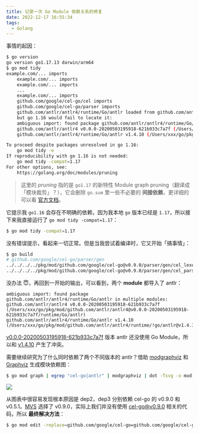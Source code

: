 ```yaml
---
title: 记录一次 Go Module 依赖关系的修复
date: 2022-12-17 16:55:34
tags:
  - Golang
---
```


事情的起因：

```bash
$ go version
go version go1.17.13 darwin/arm64
$ go mod tidy
example.com/... imports
    example.com/... imports
    example.com/... imports
    ...
    example.com/... imports
    github.com/google/cel-go/cel imports
    github.com/google/cel-go/parser imports
    github.com/antlr/antlr4/runtime/Go/antlr loaded from github.com/antlr/antlr4/runtime/Go/antlr@v1.4.10,
    but go 1.16 would fail to locate it:
    ambiguous import: found package github.com/antlr/antlr4/runtime/Go/antlr in multiple modules:
    github.com/antlr/antlr4 v0.0.0-20200503195918-621b933c7a7f (/Users/xxx/go/pkg/mod/github.com/antlr/antlr4@v0.0.0-20200503195918-621b933c7a7f/runtime/Go/antlr)
    github.com/antlr/antlr4/runtime/Go/antlr v1.4.10 (/Users/xxx/go/pkg/mod/github.com/antlr/antlr4/runtime/!go/antlr@v1.4.10)

To proceed despite packages unresolved in go 1.16:
    go mod tidy -e
If reproducibility with go 1.16 is not needed:
    go mod tidy -compat=1.17
For other options, see:
    https://golang.org/doc/modules/pruning
```

<!-- more -->

> 这里的 _pruning_ 指的是 `go1.17` 的新特性 Module graph pruning（翻译成「模块裁剪」？），它会删除 `go.sum` 里一些不必要的 **间接依赖**，更详细的可以看 [官方文档](https://go.dev/ref/mod#graph-pruning)。

它提示我 `go1.16` 会存在不明确的依赖，因为我本地 `go` 版本已经是 `1.17`，所以接下来我直接运行了 `go mod tidy -compat=1.17`：

```bash
$ go mod tidy -compat=1.17
```

没有错误提示，看起来一切正常。但是当我尝试着编译时，它又开始「搞事情」：

```bash
$ go build
# github.com/google/cel-go/parser/gen
../../../../pkg/mod/github.com/google/cel-go@v0.9.0/parser/gen/cel_lexer.go:261:31: lexerDeserializer.DeserializeFromUInt16 undefined (type *antlr.ATNDeserializer has no field or method DeserializeFromUInt16)
../../../../pkg/mod/github.com/google/cel-go@v0.9.0/parser/gen/cel_parser.go:142:33: deserializer.DeserializeFromUInt16 undefined (type *antlr.ATNDeserializer has no field or method DeserializeFromUInt16)
```

没办法 😇，再回到一开始的输出，可以看到，两个 **module** 都导入了 antlr：

```plaintext
ambiguous import: found package github.com/antlr/antlr4/runtime/Go/antlr in multiple modules:
github.com/antlr/antlr4 v0.0.0-20200503195918-621b933c7a7f (/Users/xxx/go/pkg/mod/github.com/antlr/antlr4@v0.0.0-20200503195918-621b933c7a7f/runtime/Go/antlr)
github.com/antlr/antlr4/runtime/Go/antlr v1.4.10 (/Users/xxx/go/pkg/mod/github.com/antlr/antlr4/runtime/!go/antlr@v1.4.10)
```

[v0.0.0-20200503195918-621b933c7a7f](https://github.com/antlr/antlr4/tree/621b933c7a7f01c67ae9de15103151fa0f9d6d90/runtime/Go/antlr) 版本 antlr 还没使用 Go Module，所以和 [v1.4.10](https://github.com/antlr/antlr4/tree/runtime/Go/antlr/v1.4.10/runtime/Go/antlr) 产生了冲突。

需要继续研究为了什么同时依赖了两个不同版本的 antlr？借助 [modgraphviz](https://github.com/golang/exp/tree/master/cmd/modgraphviz) 和 [Graphviz](https://graphviz.org/) 生成模块依赖图：

```bash
$ go mod graph | egrep "cel-go|antlr" | modgraphviz | dot -Tsvg -o mod-graph.svg
```

![](https://chensl-picgo.oss-cn-hangzhou.aliyuncs.com/202212172136455.svg)

从图表中很容易发现根本原因是 dep2，dep3 分别依赖 cel-go 的 v0.9.0 和 v0.5.1。[MVS](https://go.dev/ref/mod#minimal-version-selection) 选择了 v0.9.0，实际上我们并没有使用 cel-go@v0.9.0 相关的代码，所以 **最终解决方法**：

```bash
$ go mod edit -replace=github.com/google/cel-go=github.com/google/cel-go@v0.5.1
```
